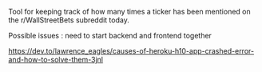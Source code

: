 Tool for keeping track of how many times a ticker has been mentioned on the r/WallStreetBets subreddit today. 


Possible issues : 
  need to start backend and frontend together
  
  
  https://dev.to/lawrence_eagles/causes-of-heroku-h10-app-crashed-error-and-how-to-solve-them-3jnl
